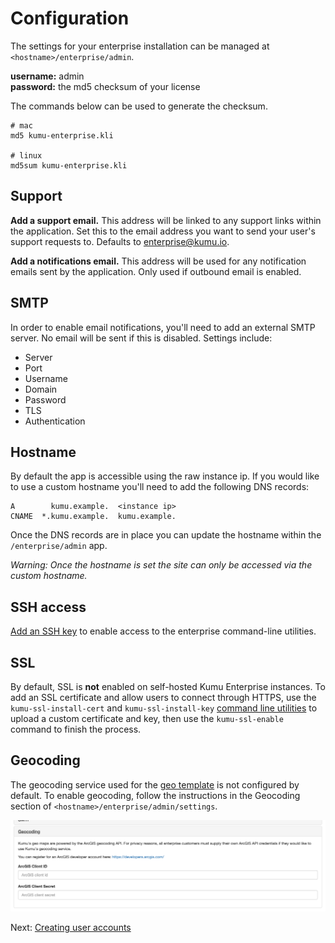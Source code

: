 # Configuration

The settings for your enterprise installation can be managed at
`<hostname>/enterprise/admin`.

<p>
  <strong>username:</strong> admin<br>
  <strong>password:</strong> the md5 checksum of your license
</p>

The commands below can be used to generate the checksum.

```
# mac
md5 kumu-enterprise.kli

# linux
md5sum kumu-enterprise.kli
```

## Support

**Add a support email.** This address will be linked to any support links within the application. Set this to the email address you want to send your user's support requests to. Defaults to enterprise@kumu.io.

**Add a notifications email.** This address will be used for any notification emails sent by the application. Only used if outbound email is enabled.

## SMTP

In order to enable email notifications, you'll need to add an external SMTP server. No email will be sent if this is disabled. Settings include:

* Server
* Port
* Username
* Domain
* Password
* TLS
* Authentication

## Hostname

By default the app is accessible using the raw instance ip. If you would like to use a custom hostname you'll need to add the following DNS records:

```
A        kumu.example.  <instance ip>
CNAME  *.kumu.example.  kumu.example.
```

Once the DNS records are in place you can update the hostname within the `/enterprise/admin` app.

_Warning: Once the hostname is set the site can only be accessed via the custom hostname._

## SSH access

[Add an SSH key][ssh] to enable access to the enterprise command-line utilities.

## SSL

By default, SSL is **not** enabled on self-hosted Kumu Enterprise instances. To add an SSL certificate and allow users to connect through HTTPS, use the `kumu-ssl-install-cert` and `kumu-ssl-install-key` [command line utilities](/enterprise/command-line-utilities.html) to upload a custom certificate and key, then use the `kumu-ssl-enable` command to finish the process.


## Geocoding

The geocoding service used for the [geo template](/guides/templates/geo.html) is not configured by default. To enable geocoding, follow the instructions in the Geocoding section of `<hostname>/enterprise/admin/settings`.

![enterprise configure geocoding](/images/enterprise-configuration-geocoding.png)



<footer class="page-footer">
  <div class="next">Next: <a href="creating-user-accounts.md">Creating user accounts</a></div>
</footer>


[ssh]: ssh-access.md
